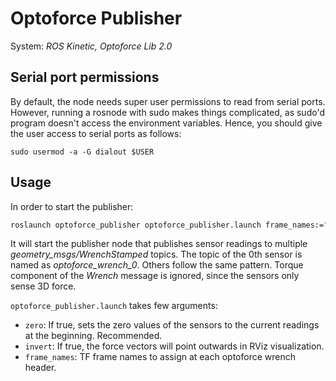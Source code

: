# Optoforce Publisher

System: *ROS Kinetic, Optoforce Lib 2.0*

## Serial port permissions

By default, the node needs super user permissions to read from serial ports. However, running a rosnode with sudo makes things complicated, as sudo'd program doesn't access the environment variables. Hence, you should give the user access to serial ports as follows:

```shell
sudo usermod -a -G dialout $USER
```

## Usage

In order to start the publisher:

```bash
roslaunch optoforce_publisher optoforce_publisher.launch frame_names:="[my_sensor1, my_sensor2, my_sensor3]"
```

It will start the publisher node that publishes sensor readings to multiple *geometry_msgs/WrenchStamped* topics. The topic of the 0th sensor is named as *optoforce_wrench_0*. Others follow the same pattern. Torque component of the *Wrench* message is ignored, since the sensors only sense 3D force.

```optoforce_publisher.launch``` takes few arguments:
* ```zero```: If true, sets the zero values of the sensors to the current readings at the beginning. Recommended.
* ```invert```: If true, the force vectors will point outwards in RViz visualization.
* ```frame_names```: TF frame names to assign at each optoforce wrench header.
